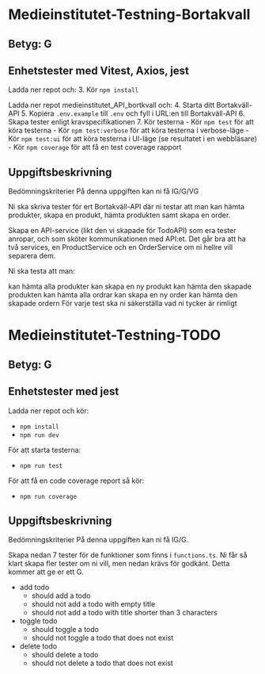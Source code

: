 
# Medieinstitutet-Testning-Bortakvall

## Betyg: G 

## Enhetstester med Vitest, Axios, jest

Ladda ner repot och: 
3. Kör `npm install`

Ladda ner repot medieinstitutet_API_bortkvall och: 
4. Starta ditt Bortakväll-API
5. Kopiera `.env.example` till `.env` och fyll i URL:en till Bortakväll-API
6. Skapa tester enligt kravspecifikationen
7. Kör testerna
    - Kör `npm test` för att köra testerna
    - Kör `npm test:verbose` för att köra testerna i verbose-läge
    - Kör `npm test:ui` för att köra testerna i UI-läge (se resultatet i en webbläsare)
    - Kör `npm coverage` för att få en test coverage rapport


## Uppgiftsbeskrivning

Bedömningskriterier
På denna uppgiften kan ni få IG/G/VG 

Ni ska skriva tester för ert Bortakväll-API där ni testar att man kan hämta produkter, skapa en produkt, hämta produkten samt skapa en order.

Skapa en API-service (likt den vi skapade för TodoAPI) som era tester anropar, och som sköter kommunikationen med API:et. Det går bra att ha två services, en ProductService och en OrderService om ni hellre vill separera dem.


Ni ska testa att man:

kan hämta alla produkter
kan skapa en ny produkt
kan hämta den skapade produkten
kan hämta alla ordrar
kan skapa en ny order
kan hämta den skapade ordern
För varje test ska ni säkerställa vad ni tycker är rimligt



# Medieinstitutet-Testning-TODO

## Betyg: G 


## Enhetstester med jest

Ladda ner repot och kör:

- `npm install`
- `npm run dev`

För att starta testerna:

- `npm run test`

För att få en code coverage report så kör:

- `npm run coverage`

## Uppgiftsbeskrivning
Bedömningskriterier
På denna uppgiften kan ni få IG/G.

Skapa nedan 7 tester för de funktioner som finns i `functions.ts`. Ni får så klart skapa fler tester om ni vill, men nedan krävs för godkänt. Detta kommer att ge er ett G.

- add todo
  - should add a todo
  - should not add a todo with empty title
  - should not add a todo with title shorter than 3 characters
- toggle todo
  - should toggle a todo
  - should not toggle a todo that does not exist
- delete todo
  - should delete a todo
  - should not delete a todo that does not exist
 
  
